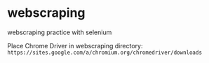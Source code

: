 # webscraping
webscraping practice with selenium

Place Chrome Driver in webscraping directory:
`https://sites.google.com/a/chromium.org/chromedriver/downloads`

